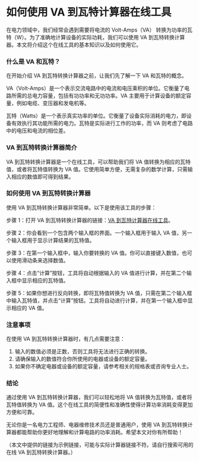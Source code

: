 如何使用 VA 到瓦特计算器在线工具
==================

在电力领域中，我们经常会遇到需要将电流的 Volt-Amps（VA） 转换为功率的瓦特（W）。为了准确地计算设备的实际功耗，我们可以使用 VA 到瓦特转换计算器。本文将介绍这个在线工具的基本知识以及如何使用它。

### 什么是 VA 和瓦特？

在开始介绍 VA 到瓦特转换计算器之前，让我们先了解一下 VA 和瓦特的概念。

VA（Volt-Amps）是一个表示交流电路中的电流和电压乘积的单位。它衡量了电路所需的总电力容量，包括有功功率和无功功率。VA 主要用于计算设备的额定容量，例如电缆、变压器和发电机等。

瓦特（Watts）是一个表示真实功率的单位。它衡量了设备实际消耗的电力，即设备有效执行其功能所需的电力。瓦特是实际进行工作的功率，而 VA 则考虑了电路中的电压和电流的相位差。

### VA 到瓦特转换计算器简介

VA 到瓦特转换计算器是一个在线工具，可以帮助我们将 VA 值转换为相应的瓦特值，或者将瓦特值转换为 VA 值。它使用简单方便，无需复杂的数学计算，只需输入相应的数值即可得到结果。

### 如何使用 VA 到瓦特转换计算器

使用 VA 到瓦特转换计算器非常简单。以下是使用该工具的步骤：

步骤 1：打开 VA 到瓦特转换计算器的链接：[VA 到瓦特计算器在线工具](https://www.onlinecalculatorsfree.com/zh-cn/tools/volt-amps-to-watts-calculator.html)。

步骤 2：你会看到一个包含两个输入框的界面。一个输入框用于输入 VA 值，另一个输入框用于显示计算结果的瓦特值。

步骤 3：在第一个输入框中，输入你要转换的 VA 值。你可以直接键入数值，也可以使用滑动条来选择数值。

步骤 4：点击“计算”按钮，工具将自动根据输入的 VA 值进行计算，并在第二个输入框中显示相应的瓦特值。

步骤 5：如果你想进行反向转换，即将瓦特值转换为 VA 值，只需在第二个输入框中输入瓦特值，并点击“计算”按钮。工具将自动进行计算，并在第一个输入框中显示相应的 VA 值。

### 注意事项

在使用 VA 到瓦特转换计算器时，有几点需要注意：

1. 输入的数值必须是正数，否则工具将无法进行正确的转换。
2. 请确保输入的数值符合你所使用的电器或设备的额定容量。
3. 如果你不确定电器或设备的额定容量，请参考相关的规格表或咨询专业人士。

### 结论

通过使用 VA 到瓦特转换计算器，我们可以轻松地将 VA 值转换为瓦特值，或者将瓦特值转换为 VA 值。这个在线工具的简便性和准确性使得计算功率消耗变得更加方便和可靠。

无论你是一名电力工程师、电器维修技术员还是普通用户，使用 VA 到瓦特转换计算器都能帮助你更好地理解和计算电路的功率消耗。希望本文对你有所帮助！

（本文中提供的链接为示例链接，可能与实际计算器链接不符。请自行搜索可用的在线 VA 到瓦特转换计算器。）